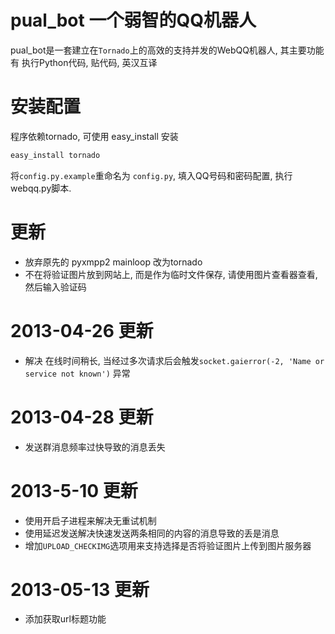 # pual_bot 一个弱智的QQ机器人
pual_bot是一套建立在`Tornado`上的高效的支持并发的WebQQ机器人, 其主要功能有 执行Python代码, 贴代码, 英汉互译

# 安装配置
程序依赖tornado, 可使用 easy_install 安装
```bash
easy_install tornado
```

将`config.py.example`重命名为 `config.py`, 填入QQ号码和密码配置, 执行webqq.py脚本. 

# 更新
* 放弃原先的 pyxmpp2 mainloop 改为tornado
* 不在将验证图片放到网站上, 而是作为临时文件保存, 请使用图片查看器查看, 然后输入验证码

# 2013-04-26 更新
* 解决 在线时间稍长, 当经过多次请求后会触发`socket.gaierror(-2, 'Name or service not known')` 异常

# 2013-04-28 更新
* 发送群消息频率过快导致的消息丢失

# 2013-5-10 更新
* 使用开启子进程来解决无重试机制
* 使用延迟发送解决快速发送两条相同的内容的消息导致的丢是消息
* 增加`UPLOAD_CHECKIMG`选项用来支持选择是否将验证图片上传到图片服务器

# 2013-05-13 更新
* 添加获取url标题功能
